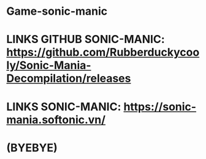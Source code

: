# Game-sonic-manic

# LINKS GITHUB SONIC-MANIC: https://github.com/Rubberduckycooly/Sonic-Mania-Decompilation/releases

# LINKS SONIC-MANIC: https://sonic-mania.softonic.vn/

# (BYEBYE)
